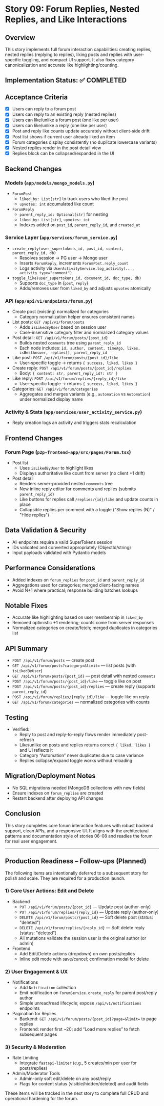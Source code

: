 # Story 09: Forum Replies, Nested Replies, and Like Interactions

## Overview
This story implements full forum interaction capabilities: creating replies, nested replies (replying to replies), liking posts and replies with user-specific toggling, and compact UI support. It also fixes category canonicalization and accurate like highlighting/counting.

## Implementation Status: ✅ COMPLETED

## Acceptance Criteria
- [x] Users can reply to a forum post
- [x] Users can reply to an existing reply (nested replies)
- [x] Users can like/unlike a forum post (one like per user)
- [x] Users can like/unlike a reply (one like per user)
- [x] Post and reply like counts update accurately without client-side drift
- [x] Post list shows if current user already liked an item
- [x] Forum categories display consistently (no duplicate lowercase variants)
- [x] Nested replies render in the post detail view
- [x] Replies block can be collapsed/expanded in the UI

## Backend Changes

### Models (`app/models/mongo_models.py`)
- `ForumPost`
  - `liked_by: List[str]` to track users who liked the post
  - `upvotes: int` accumulated like count
- `ForumReply`
  - `parent_reply_id: Optional[str]` for nesting
  - `liked_by: List[str]`, `upvotes: int`
  - Indexes added on `post_id`, `parent_reply_id`, and `created_at`

### Service Layer (`app/services/forum_service.py`)
- `create_reply(user_supertokens_id, post_id, content, parent_reply_id, db)`
  - Resolves session → PG user → Mongo user
  - Inserts `ForumReply`, increments `ForumPost.reply_count`
  - Logs activity via `UserActivityService.log_activity(..., activity_type="comment")`
- `toggle_like(user_supertokens_id, document_id, doc_type, db)`
  - Supports `doc_type` in {`post`, `reply`}
  - Adds/removes user from `liked_by` and adjusts `upvotes` atomically

### API (`app/api/v1/endpoints/forum.py`)
- Create post (existing) normalized for categories
  - Category normalization helper ensures consistent names
- List posts: `GET /api/v1/forum/posts`
  - Adds `isLikedByUser` based on session user
  - Case-insensitive category filter and normalized category values
- Post detail: `GET /api/v1/forum/posts/{post_id}`
  - Builds nested `comments` tree using `parent_reply_id`
  - Each node includes: `id, author, content, timeAgo, likes, isBestAnswer, replies[], parent_reply_id`
- Like post: `POST /api/v1/forum/posts/{post_id}/like`
  - User-specific toggle → returns `{ success, liked, likes }`
- Create reply: `POST /api/v1/forum/posts/{post_id}/replies`
  - Body: `{ content: str, parent_reply_id?: str }`
- Like reply: `POST /api/v1/forum/replies/{reply_id}/like`
  - User-specific toggle → returns `{ success, liked, likes }`
- Categories: `GET /api/v1/forum/categories`
  - Aggregates and merges variants (e.g., `automation` vs `Automation`) under normalized display name

### Activity & Stats (`app/services/user_activity_service.py`)
- Reply creation logs an activity and triggers stats recalculation

## Frontend Changes

### Forum Page (`p2p-frontend-app/src/pages/Forum.tsx`)
- Post list
  - Uses `isLikedByUser` to highlight likes
  - Displays authoritative like count from server (no client +1 drift)
- Post detail
  - Renders server-provided nested `comments` tree
  - New inline reply editor for comments and replies (submits `parent_reply_id`)
  - Like buttons for replies call `/replies/{id}/like` and update counts in place
  - Collapsible replies per comment with a toggle ("Show replies (N)" / "Hide replies")

## Data Validation & Security
- All endpoints require a valid SuperTokens session
- IDs validated and converted appropriately (ObjectId/string)
- Input payloads validated with Pydantic models

## Performance Considerations
- Added indexes on `forum_replies` for `post_id` and `parent_reply_id`
- Aggregations used for categories; merged client-facing names
- Avoid N+1 where practical; response building batches lookups

## Notable Fixes
- Accurate like highlighting based on user membership in `liked_by`
- Removed optimistic +1 rendering; counts come from server responses
- Normalized categories on create/fetch; merged duplicates in categories list

## API Summary
- `POST /api/v1/forum/posts` — create post
- `GET /api/v1/forum/posts?category=&limit=` — list posts (with `isLikedByUser`)
- `GET /api/v1/forum/posts/{post_id}` — post detail with nested `comments`
- `POST /api/v1/forum/posts/{post_id}/like` — toggle like on post
- `POST /api/v1/forum/posts/{post_id}/replies` — create reply (supports `parent_reply_id`)
- `POST /api/v1/forum/replies/{reply_id}/like` — toggle like on reply
- `GET /api/v1/forum/categories` — normalized categories with counts

## Testing
- Verified:
  - Reply to post and reply-to-reply flows render immediately post-refresh
  - Like/unlike on posts and replies returns correct `{ liked, likes }` and UI reflects it
  - Category “Automation” never duplicates due to case variance
  - Replies collapse/expand toggle works without reloading

## Migration/Deployment Notes
- No SQL migrations needed (MongoDB collections with new fields)
- Ensure indexes on `forum_replies` are created
- Restart backend after deploying API changes

## Conclusion
This story completes core forum interaction features with robust backend support, clean APIs, and a responsive UI. It aligns with the architectural patterns and documentation style of stories 06–08 and readies the forum for real user engagement.

---

## Production Readiness – Follow‑ups (Planned)

The following items are intentionally deferred to a subsequent story for polish and scale. They are required for a production launch.

### 1) Core User Actions: Edit and Delete
- Backend
  - `PUT /api/v1/forum/posts/{post_id}` — Update post (author-only)
  - `PUT /api/v1/forum/replies/{reply_id}` — Update reply (author-only)
  - `DELETE /api/v1/forum/posts/{post_id}` — Soft delete post (status: "deleted")
  - `DELETE /api/v1/forum/replies/{reply_id}` — Soft delete reply (status: "deleted")
  - All mutations validate the session user is the original author (or admin)
- Frontend
  - Add Edit/Delete actions (dropdown) on own posts/replies
  - Inline edit mode with save/cancel; confirmation modal for delete

### 2) User Engagement & UX
- Notifications
  - Add `Notification` collection
  - Emit notification on `ForumService.create_reply` for parent post/reply author
  - Simple unread/read lifecycle; expose `/api/v1/notifications` endpoints
- Pagination for Replies
  - Backend: `GET /api/v1/forum/posts/{post_id}?page=&limit=` to page replies
  - Frontend: render first ~20; add “Load more replies” to fetch subsequent pages

### 3) Security & Moderation
- Rate Limiting
  - Integrate `fastapi-limiter` (e.g., 5 creates/min per user for posts/replies)
- Admin/Moderator Tools
  - Admin-only soft edit/delete on any post/reply
  - Flags for content status (visible/hidden/deleted) and audit fields

These items will be tracked in the next story to complete full CRUD and operational hardening for the forum.
